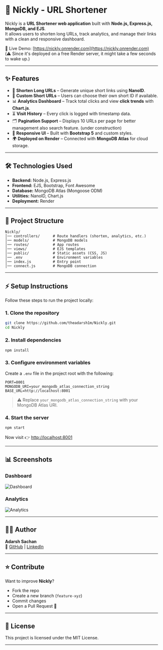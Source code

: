 # 🔗 Nickly - URL Shortener

Nickly is a **URL Shortener web application** built with **Node.js, Express.js, MongoDB, and EJS**.  
It allows users to shorten long URLs, track analytics, and manage their links with a clean and responsive dashboard.

🚀 Live Demo: [https://nickly.onrender.com](https://nickly.onrender.com)  
(⚠️ Since it's deployed on a free Render server, it might take a few seconds to wake up.)

---

## ✨ Features

- 🔗 **Shorten Long URLs** – Generate unique short links using **NanoID**.
- 🎯 **Custom Short URLs** – Users can choose their own short ID if available.
- 📊 **Analytics Dashboard** – Track total clicks and view **click trends** with **Chart.js**.
- ⏳ **Visit History** – Every click is logged with timestamp data.
- 🗂️ **Pagination Support** – Displays 10 URLs per page for better management also search feature. (under construction)
- 🎨 **Responsive UI** – Built with **Bootstrap 5** and custom styles.
- 🌍 **Deployed on Render** – Connected with **MongoDB Atlas** for cloud storage.

---

## 🛠️ Technologies Used

- **Backend:** Node.js, Express.js
- **Frontend:** EJS, Bootstrap, Font Awesome
- **Database:** MongoDB Atlas (Mongoose ODM)
- **Utilities:** NanoID, Chart.js
- **Deployment:** Render

---


## 📂 Project Structure

```
Nickly/
│── controllers/      # Route handlers (shorten, analytics, etc.)
│── models/           # MongoDB models
│── routes/           # App routes
│── views/            # EJS templates
│── public/           # Static assets (CSS, JS)
│── .env              # Environment variables
│── index.js          # Entry point
│── connect.js        # MongoDB connection
```

---

## ⚡ Setup Instructions

Follow these steps to run the project locally:

### 1. Clone the repository
```bash
git clone https://github.com/theadarsh1m/Nickly.git
cd Nickly
```

### 2. Install dependencies
```bash
npm install
```

### 3. Configure environment variables
Create a `.env` file in the project root with the following:

```env
PORT=8001
MONGODB_URI=your_mongodb_atlas_connection_string
BASE_URL=http://localhost:8001
```

> ⚠️ Replace `your_mongodb_atlas_connection_string` with your MongoDB Atlas URI.

### 4. Start the server
```bash
npm start
```

Now visit 👉 [http://localhost:8001](http://localhost:8001)

---

## 📊 Screenshots

### Dashboard
![Dashboard](https://i.ibb.co/JRmrbJDW/dashboard.png)

### Analytics
![Analytics](https://i.ibb.co/mKL3Dk3/Analytics.png)

---

## 👨‍💻 Author

**Adarsh Sachan**  
📌 [GitHub](https://github.com/theadarsh1m) | [LinkedIn](https://linkedin.com/in/adarshsachan01)

---

## ⭐ Contribute

Want to improve **Nickly**?  
- Fork the repo  
- Create a new branch (`feature-xyz`)  
- Commit changes  
- Open a Pull Request 🚀  

---

## 📜 License
This project is licensed under the MIT License.

---



